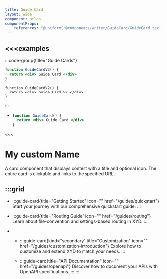 ```yaml
---
title: Guide Card
layout: wide
component: atlas
componentProps:
    references: "@uniform('@components/writer/GuideCard/GuideCard.tsx')"
---
```


<<<examples
- 
  :::code-group{title="Guide Cards"}
  ```jsx Guide Card Example
  function GuideCardV3() {
    return <div> Guide Card </div>
  }
  ```

  ```tsx Card Group V2 Sample
  function GuideCardV2() {
    return <div> Guide Card V2 </div>
  }
  ``` 
  :::

- 
  ```jsx 
  function GuideCard() {
    return <div> Guide Card </div>
  }
  ``` 
<<<

# My custom Name

A card component that displays content with a title and optional icon. The entire card is clickable and links to the specified URL.

:::grid
- 
  - 
    :::guide-card{title="Getting Started" icon="<IconCode/>" href="/guides/quickstart"}
    Start your journey with our comprehensive quickstart guide.
    :::
    
  - 
    :::guide-card{title="Routing Guide" icon="<IconCode/>" href="/guides/routing"}
    Learn about file-convention and settings-based routing in XYD.
    :::

- 
  - 
    :::guide-card{kind="secondary" title="Customization" icon="<IconCode/>" href="/guides/customization-introduction"}
    Explore how to customize and extend XYD to match your needs.
    :::
    
  - 
    :::guide-card{title="API Documentation" icon="<IconCode/>" href="/guides/openapi"}
    Discover how to document your APIs with OpenAPI specifications.
    :::
:::

